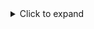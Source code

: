 <details>
  <summary>Click to expand</summary>

  This is the hidden content that shows up when you click the dropdown.

  You can add:
  - Bullet points
  - Images
  - Code blocks
  - Anything you want!

</details>
